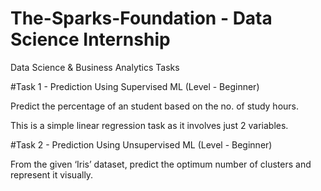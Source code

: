 # The-Sparks-Foundation - Data Science Internship


Data Science & Business Analytics Tasks


#Task 1 - Prediction Using Supervised ML (Level - Beginner)

Predict the percentage of an student based on the no. of study hours.

This is a simple linear regression task as it involves just 2 variables.



#Task 2 - Prediction Using Unsupervised ML (Level - Beginner)

From the given ‘Iris’ dataset, predict the optimum number of clusters and represent it visually.


